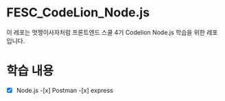 # FESC_CodeLion_Node.js

이 레포는 멋쟁이사자처럼 프론트엔드 스쿨 4기 Codelion Node.js 학습을 위한 레포입니다.

# 학습 내용

-[x] Node.js -[x] Postman -[x] express

